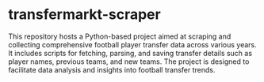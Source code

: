 # transfermarkt-scraper
 This repository hosts a Python-based project aimed at scraping and collecting comprehensive football player transfer data across various years. It includes scripts for fetching, parsing, and saving transfer details such as player names, previous teams, and new teams. The project is designed to facilitate data analysis and insights into football transfer trends.
